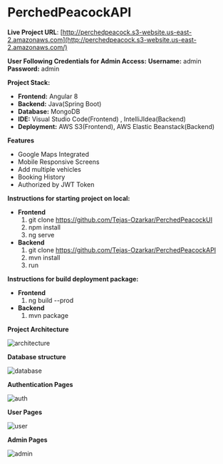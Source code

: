 # PerchedPeacockAPI  

**Live Project URL**: 
 [http://perchedpeacock.s3-website.us-east-2.amazonaws.com](http://perchedpeacock.s3-website.us-east-2.amazonaws.com/)

 **User Following Credentials for Admin Access:**
    **Username:** admin
    **Password:** admin

**Project Stack:**
- **Frontend:** Angular 8
- **Backend:** Java(Spring Boot)
- **Database:** MongoDB
- **IDE:** Visual Studio Code(Frontend) , IntelliJIdea(Backend)
- **Deployment:** AWS S3(Frontend), AWS Elastic Beanstack(Backend)


**Features**
- Google Maps Integrated
- Mobile Responsive Screens
- Add multiple vehicles
- Booking History
- Authorized by JWT Token



**Instructions for starting project on local:**
- **Frontend**
    1. git clone https://github.com/Tejas-Ozarkar/PerchedPeacockUI
    2. npm install
    3. ng serve
- **Backend**
    1. git clone https://github.com/Tejas-Ozarkar/PerchedPeacockAPI
    2. mvn install
    3. run

**Instructions for build deployment package:**
- **Frontend**
    1. ng build --prod
- **Backend**
    1. mvn package


**Project Architecture**

![architecture](http://perchedpeacock.s3-website.us-east-2.amazonaws.com/images/architecture.png)


**Database structure**

![database](http://perchedpeacock.s3-website.us-east-2.amazonaws.com/images/database.png)


**Authentication Pages**

![auth](http://perchedpeacock.s3-website.us-east-2.amazonaws.com/images/auth.png)


**User Pages**

![user](http://perchedpeacock.s3-website.us-east-2.amazonaws.com/images/user.png)


**Admin Pages**

![admin](http://perchedpeacock.s3-website.us-east-2.amazonaws.com/images/admin-pages.png)


